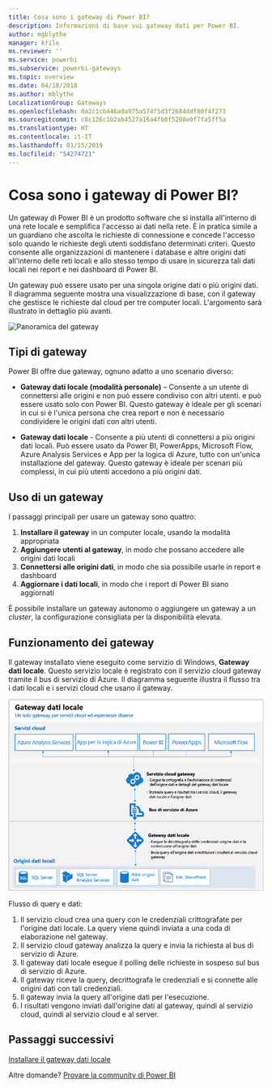 ```yaml
---
title: Cosa sono i gateway di Power BI?
description: Informazioni di base sui gateway dati per Power BI.
author: mgblythe
manager: kfile
ms.reviewer: ''
ms.service: powerbi
ms.subservice: powerbi-gateways
ms.topic: overview
ms.date: 04/18/2018
ms.author: mblythe
LocalizationGroup: Gateways
ms.openlocfilehash: 0a2c1cb446a0a975a574f5d3f2684ddf80f4f273
ms.sourcegitcommit: c8c126c1b2ab4527a16a4fb8f5208e0f7fa5ff5a
ms.translationtype: HT
ms.contentlocale: it-IT
ms.lasthandoff: 01/15/2019
ms.locfileid: "54274721"
---
```

# <a name="what-are-power-bi-gateways"></a>Cosa sono i gateway di Power BI?

Un gateway di Power BI è un prodotto software che si installa all'interno di una rete locale e semplifica l'accesso ai dati nella rete. È in pratica simile a un guardiano che ascolta le richieste di connessione e concede l'accesso solo quando le richieste degli utenti soddisfano determinati criteri. Questo consente alle organizzazioni di mantenere i database e altre origini dati all'interno delle reti locali e allo stesso tempo di usare in sicurezza tali dati locali nei report e nei dashboard di Power BI.

Un gateway può essere usato per una singola origine dati o più origini dati. Il diagramma seguente mostra una visualizzazione di base, con il gateway che gestisce le richieste dal cloud per tre computer locali. L'argomento sarà illustrato in dettaglio più avanti.

![Panoramica del gateway](media/service-gateway-getting-started/gateway-overview.png)

## <a name="types-of-gateways"></a>Tipi di gateway

Power BI offre due gateway, ognuno adatto a uno scenario diverso:

* **Gateway dati locale (modalità personale)** – Consente a un utente di connettersi alle origini e non può essere condiviso con altri utenti. e può essere usato solo con Power BI. Questo gateway è ideale per gli scenari in cui si è l'unica persona che crea report e non è necessario condividere le origini dati con altri utenti.

* **Gateway dati locale** - Consente a più utenti di connettersi a più origini dati locali. Può essere usato da Power BI, PowerApps, Microsoft Flow, Azure Analysis Services e App per la logica di Azure, tutto con un'unica installazione del gateway. Questo gateway è ideale per scenari più complessi, in cui più utenti accedono a più origini dati. 

## <a name="using-a-gateway"></a>Uso di un gateway

I passaggi principali per usare un gateway sono quattro:

1. **Installare il gateway** in un computer locale, usando la modalità appropriata
2. **Aggiungere utenti al gateway**, in modo che possano accedere alle origini dati locali
3. **Connettersi alle origini dati**, in modo che sia possibile usarle in report e dashboard
4. **Aggiornare i dati locali**, in modo che i report di Power BI siano aggiornati

È possibile installare un gateway autonomo o aggiungere un gateway a un *cluster*, la configurazione consigliata per la disponibilità elevata.

## <a name="how-gateways-work"></a>Funzionamento dei gateway

Il gateway installato viene eseguito come servizio di Windows, **Gateway dati locale**. Questo servizio locale è registrato con il servizio cloud gateway tramite il bus di servizio di Azure. Il diagramma seguente illustra il flusso tra i dati locali e i servizi cloud che usano il gateway.

![Diagramma con flusso di dati del gateway](media/service-gateway-getting-started/gateway-how-it-works.png)

Flusso di query e dati:

1. Il servizio cloud crea una query con le credenziali crittografate per l'origine dati locale. La query viene quindi inviata a una coda di elaborazione nel gateway.
2. Il servizio cloud gateway analizza la query e invia la richiesta al bus di servizio di Azure.
3. Il gateway dati locale esegue il polling delle richieste in sospeso sul bus di servizio di Azure.
4. Il gateway riceve la query, decrittografa le credenziali e si connette alle origini dati con tali credenziali.
5. Il gateway invia la query all'origine dati per l'esecuzione.
6. I risultati vengono inviati dall'origine dati al gateway, quindi al servizio cloud, quindi al servizio cloud e al server.

## <a name="next-steps"></a>Passaggi successivi
[Installare il gateway dati locale](service-gateway-install.md)

Altre domande? [Provare la community di Power BI](http://community.powerbi.com/)

